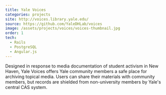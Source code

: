```yaml
---
title: Yale Voices
categories: projects
site: http://voices.library.yale.edu/
source: https://github.com/YaleDHLab/voices
image: /assets/projects/voices/voices-thumbnail.jpg
order: 1
tech:
  - Rails
  - PostgreSQL
  - Angular.js
---
```


Designed in response to media documentation of student activism in New Haven, Yale Voices offers Yale community members a safe place for archiving topical media. Users can share their materials with community members, but records are shielded from non-university members by Yale's central CAS system.